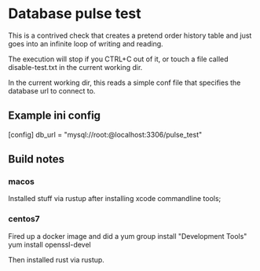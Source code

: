 # Database pulse test

This is a contrived check that creates a pretend order history table 
and just goes into an infinite loop of writing and reading.

The execution will stop if you CTRL+C out of it, or touch a file called
disable-test.txt in the current working dir.

In the current working dir, this reads a simple conf file that specifies the database url to connect to.

## Example ini config
[config]
db_url = "mysql://root:@localhost:3306/pulse_test"


## Build notes

### macos
Installed stuff via rustup after installing xcode commandline tools;

### centos7

Fired up a docker image and did a 
yum group install "Development Tools"
yum install openssl-devel

Then installed rust via rustup.